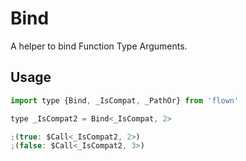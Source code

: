 # Bind

A helper to bind Function Type Arguments.

## Usage

```js
import type {Bind, _IsCompat, _PathOr} from 'flown'

type _IsCompat2 = Bind<_IsCompat, 2>

;(true: $Call<_IsCompat2, 2>)
;(false: $Call<_IsCompat2, 3>)
```
